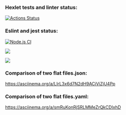 ### Hexlet tests and linter status:
[![Actions Status](https://github.com/Nafanya-dev/frontend-project-lvl2/workflows/hexlet-check/badge.svg)](https://github.com/Nafanya-dev/frontend-project-lvl2/actions)

### Eslint and jest status:
[![Node.js CI](https://github.com/Nafanya-dev/frontend-project-lvl2/actions/workflows/node.js.yml/badge.svg)](https://github.com/Nafanya-dev/frontend-project-lvl2/actions/workflows/node.js.yml)

<a href="https://codeclimate.com/github/codeclimate/codeclimate/maintainability"><img src="https://api.codeclimate.com/v1/badges/a99a88d28ad37a79dbf6/maintainability" /></a>

<a href="https://codeclimate.com/github/codeclimate/codeclimate/test_coverage"><img src="https://api.codeclimate.com/v1/badges/a99a88d28ad37a79dbf6/test_coverage" /></a>

### Comparison of two flat files.json:
https://asciinema.org/a/LIrL3x6d7N2dH9ACiViZjU4Pp

### Comparison of two flat files.yaml:
https://asciinema.org/a/smRuKonRjSRLMMeZrQkCDlxhD
